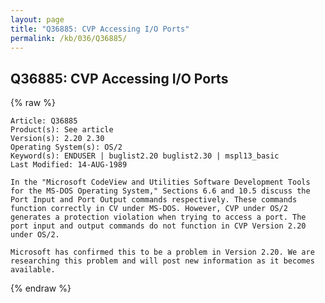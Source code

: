 ```yaml
---
layout: page
title: "Q36885: CVP Accessing I/O Ports"
permalink: /kb/036/Q36885/
---
```


## Q36885: CVP Accessing I/O Ports

{% raw %}

	Article: Q36885
	Product(s): See article
	Version(s): 2.20 2.30
	Operating System(s): OS/2
	Keyword(s): ENDUSER | buglist2.20 buglist2.30 | mspl13_basic
	Last Modified: 14-AUG-1989
	
	In the "Microsoft CodeView and Utilities Software Development Tools
	for the MS-DOS Operating System," Sections 6.6 and 10.5 discuss the
	Port Input and Port Output commands respectively. These commands
	function correctly in CV under MS-DOS. However, CVP under OS/2
	generates a protection violation when trying to access a port. The
	port input and output commands do not function in CVP Version 2.20
	under OS/2.
	
	Microsoft has confirmed this to be a problem in Version 2.20. We are
	researching this problem and will post new information as it becomes
	available.

{% endraw %}

